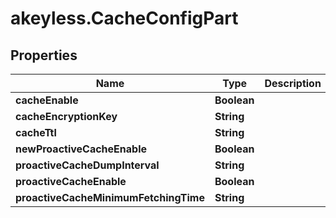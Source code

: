 # akeyless.CacheConfigPart

## Properties

Name | Type | Description | Notes
------------ | ------------- | ------------- | -------------
**cacheEnable** | **Boolean** |  | [optional] 
**cacheEncryptionKey** | **String** |  | [optional] 
**cacheTtl** | **String** |  | [optional] 
**newProactiveCacheEnable** | **Boolean** |  | [optional] 
**proactiveCacheDumpInterval** | **String** |  | [optional] 
**proactiveCacheEnable** | **Boolean** |  | [optional] 
**proactiveCacheMinimumFetchingTime** | **String** |  | [optional] 


